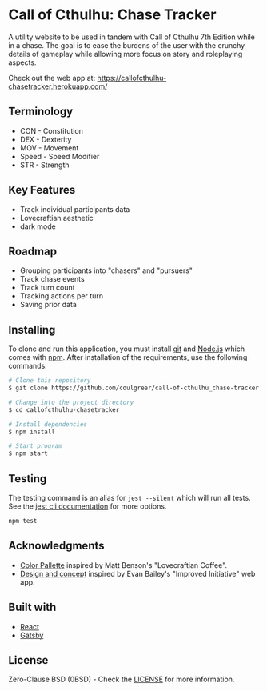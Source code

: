 # Call of Cthulhu: Chase Tracker

A utility website to be used in tandem with Call of Cthulhu 7th Edition while in a chase. The goal is to ease the burdens of the user with the crunchy details of gameplay while allowing more focus on story and roleplaying aspects.

Check out the web app at: https://callofcthulhu-chasetracker.herokuapp.com/

## Terminology

- CON - Constitution
- DEX - Dexterity
- MOV - Movement
- Speed - Speed Modifier
- STR - Strength

## Key Features

- Track individual participants data
- Lovecraftian aesthetic
- dark mode

## Roadmap

- Grouping participants into "chasers" and "pursuers"
- Track chase events
- Track turn count
- Tracking actions per turn
- Saving prior data

## Installing

To clone and run this application, you must install [git](https://git-scm.com/) and [Node.js](https://nodejs.org/en/) which comes with [npm](https://www.npmjs.com/). After installation of the requirements, use the following commands:

```bash
# Clone this repository
$ git clone https://github.com/coulgreer/call-of-cthulhu_chase-tracker.git

# Change into the project directory
$ cd callofcthulhu-chasetracker

# Install dependencies
$ npm install

# Start program
$ npm start
```

## Testing

The testing command is an alias for `jest --silent` which will run all tests. See the [jest cli documentation](https://jestjs.io/docs/en/cli) for more options.

```bash
npm test
```

## Acknowledgments

- [Color Pallette](https://www.mattgyver.com/tutorials/2020/2/1/cthulhu-lovecraft-coffee) inspired by Matt Benson's "Lovecraftian Coffee".
- [Design and concept](https://www.improved-initiative.com/) inspired by Evan Bailey's "Improved Initiative" web app.

## Built with

- [React](https://reactjs.org/)
- [Gatsby](https://www.gatsbyjs.com/)

## License

Zero-Clause BSD (0BSD) - Check the [LICENSE](https://github.com/coulgreer/call-of-cthulhu_chase-tracker/blob/main/LICENSE) for more information.
